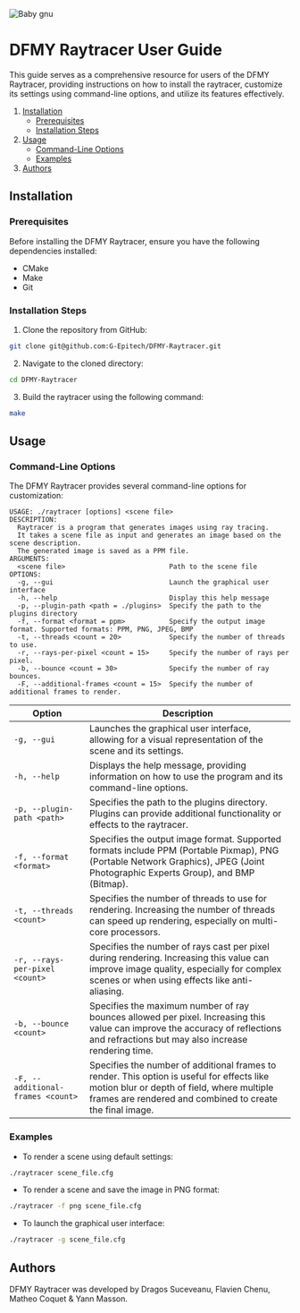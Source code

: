 ![Baby gnu](https://upload.wikimedia.org/wikipedia/commons/4/42/Baby.gnu-800x800.png "Baby gnu")

# DFMY Raytracer User Guide

This guide serves as a comprehensive resource for users of the DFMY Raytracer, providing instructions on how to install the raytracer, customize its settings using command-line options, and utilize its features effectively.

1. [Installation](#installation)
    - [Prerequisites](#prerequisites)
    - [Installation Steps](#installation-steps)
2. [Usage](#usage)
    - [Command-Line Options](#command-line-options)
    - [Examples](#examples)
3. [Authors](#authors)

## Installation

### Prerequisites

Before installing the DFMY Raytracer, ensure you have the following dependencies installed:

- CMake
- Make
- Git

### Installation Steps

1. Clone the repository from GitHub:

```bash
git clone git@github.com:G-Epitech/DFMY-Raytracer.git
```

2. Navigate to the cloned directory:

```bash
cd DFMY-Raytracer
```

3. Build the raytracer using the following command:

```bash
make
```

## Usage

### Command-Line Options

The DFMY Raytracer provides several command-line options for customization:

```plaintext
USAGE: ./raytracer [options] <scene file>
DESCRIPTION:
  Raytracer is a program that generates images using ray tracing.
  It takes a scene file as input and generates an image based on the scene description.
  The generated image is saved as a PPM file.
ARGUMENTS:
  <scene file>                          Path to the scene file
OPTIONS:
  -g, --gui                             Launch the graphical user interface
  -h, --help                            Display this help message
  -p, --plugin-path <path = ./plugins>  Specify the path to the plugins directory
  -f, --format <format = ppm>           Specify the output image format. Supported formats: PPM, PNG, JPEG, BMP
  -t, --threads <count = 20>            Specify the number of threads to use.
  -r, --rays-per-pixel <count = 15>     Specify the number of rays per pixel.
  -b, --bounce <count = 30>             Specify the number of ray bounces.
  -F, --additional-frames <count = 15>  Specify the number of additional frames to render.
```

| Option                      | Description                                                                                                                                                   |
|-----------------------------|---------------------------------------------------------------------------------------------------------------------------------------------------------------|
| `-g, --gui`                 | Launches the graphical user interface, allowing for a visual representation of the scene and its settings.                                                  |
| `-h, --help`                | Displays the help message, providing information on how to use the program and its command-line options.                                                    |
| `-p, --plugin-path <path>`  | Specifies the path to the plugins directory. Plugins can provide additional functionality or effects to the raytracer.                                      |
| `-f, --format <format>`     | Specifies the output image format. Supported formats include PPM (Portable Pixmap), PNG (Portable Network Graphics), JPEG (Joint Photographic Experts Group), and BMP (Bitmap). |
| `-t, --threads <count>`     | Specifies the number of threads to use for rendering. Increasing the number of threads can speed up rendering, especially on multi-core processors.            |
| `-r, --rays-per-pixel <count>` | Specifies the number of rays cast per pixel during rendering. Increasing this value can improve image quality, especially for complex scenes or when using effects like anti-aliasing. |
| `-b, --bounce <count>`      | Specifies the maximum number of ray bounces allowed per pixel. Increasing this value can improve the accuracy of reflections and refractions but may also increase rendering time. |
| `-F, --additional-frames <count>` | Specifies the number of additional frames to render. This option is useful for effects like motion blur or depth of field, where multiple frames are rendered and combined to create the final image. |


### Examples

- To render a scene using default settings:

```bash
./raytracer scene_file.cfg
```

- To render a scene and save the image in PNG format:

```bash
./raytracer -f png scene_file.cfg
```

- To launch the graphical user interface:

```bash
./raytracer -g scene_file.cfg
```

## Authors

DFMY Raytracer was developed by Dragos Suceveanu, Flavien Chenu, Matheo Coquet & Yann Masson.
